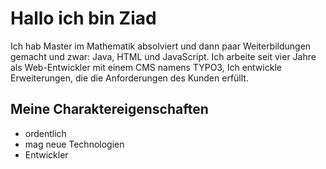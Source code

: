 # Hallo ich bin Ziad
Ich hab Master im Mathematik absolviert und dann paar Weiterbildungen gemacht und zwar: Java, HTML und JavaScript.
Ich arbeite seit vier Jahre als Web-Entwickler mit einem CMS namens TYPO3, Ich entwickle Erweiterungen, die die Anforderungen des Kunden erfüllt.

## Meine Charaktereigenschaften
* ordentlich
* mag neue Technologien
* Entwickler